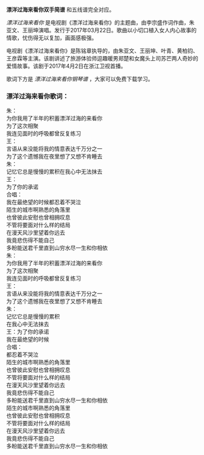 

**漂洋过海来看你双手简谱** 和五线谱完全对应。

_漂洋过海来看你_
是电视剧《漂洋过海来看你》的主题曲，由李宗盛作词作曲，朱亚文、王丽坤演唱。发行于2017年03月22日。歌曲以小切口植入女人内心故事的情歌，忧伤得无以复加，画面感极强。

电视剧《漂洋过海来看你》是陈铭章执导的，由朱亚文、王丽坤、叶青、黄柏钧、王彦霖等主演。该剧讲述了旅游体验师逗趣暖男郑楚和女魔头上司苏芒两人奇妙的爱情故事。该剧于2017年4月2日在浙江卫视首播。

歌词下方是 _漂洋过海来看你钢琴谱_ ，大家可以免费下载学习。

### 漂洋过海来看你歌词：

朱：  
为你我用了半年的积蓄漂洋过海的来看你  
为了这次相聚  
我连见面时的呼吸都曾反复练习  
王：  
言语从来没能将我的情意表达千万分之一  
为了这个遗憾我在夜里想了又想不肯睡去  
朱：  
记忆它总是慢慢的累积在我心中无法抹去  
王：  
为了你的承诺  
合唱：  
我在最绝望的时候都忍着不哭泣  
陌生的城市啊熟悉的角落里  
也曾彼此安慰也曾相拥叹息  
不管将要面对什么样的结局  
在漫天风沙里望着你远去  
我竟悲伤得不能自己  
多盼能送君千里直到山穷水尽一生和你相依  
朱：  
为你我用了半年的积蓄漂洋过海的来看你  
为了这次相聚  
我连见面时的呼吸都曾反复练习  
王：  
言语从来没能将我的情意表达千万分之一  
为了这个遗憾我在夜里想了又想不肯睡去  
朱：  
记忆它总是慢慢的累积  
在我心中无法抹去  
王：为了你的承诺  
我在最绝望的时候  
合唱：  
都忍着不哭泣  
陌生的城市啊熟悉的角落里  
也曾彼此安慰也曾相拥叹息  
不管将要面对什么样的结局  
在漫天风沙里望着你远去  
我竟悲伤得不能自己  
多盼能送君千里直到山穷水尽一生和你相依  
陌生的城市啊熟悉的角落里  
也曾彼此安慰也曾相拥叹息  
不管将要面对什么样的结局  
在漫天风沙里望着你远去  
我竟悲伤得不能自己  
多盼能送君千里直到山穷水尽一生和你相依

